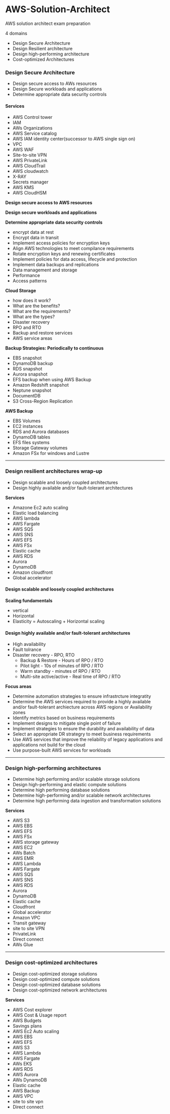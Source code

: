 # AWS-Solution-Architect
AWS solution architect exam preparation

4 domains
- Design Secure Architecture
- Design Resilient architecture
- Design high-performing architecture
- Cost-optimized Architectures


### Design Secure Architecture

- Design secure access to AWs resources
- Design Secure workloads and applications
- Determine appropriate data security controls

#### Services
- AWS Control tower
- IAM
- AWs Organizations
- AWS Service catalog
- AWS IAM identity center(successor to AWS single sign on)
- VPC
- AWS WAF
- Site-to-site VPN
- AWS PrivateLink
- AWS CloudTrail
- AWS cloudwatch
- X-RAY
- Secrets manager
- AWS KMS
- AWS CloudHSM


**Design secure access to AWS resources**

**Design secure workloads and applications**

**Determine appropriate data security controls**

- encrypt data at rest
- Encrypt data in transit
- Implement access policies for encryption keys
- Align AWS technologies to meet compilance requirements
- Rotate encryption keys and renewing certificates
- Implement policies for data access, lifecycle and protection
- Implement data backups and replications
- Data management and storage
- Performance
- Access patterns

**Cloud Storage**
- how does it work?
- What are the benefits?
- What are the requirements?
- What are the types?
- Disaster recovery
- RPO and RTO
- Backup and restore services
- AWS service areas


**Backup Strategies: Periodically to continuous**
- EBS snapshot
- DynamoDB backup
- RDS snapshot
- Aurora snapshot
- EFS backup when using AWS Backup
- Amazon Redshift snapshot
- Neptune snapshot
- DocumentDB
- S3 Cross-Region Replication

**AWS Backup**
- EBS Volumes
- EC2 instances
- RDS and Aurora databases
- DynamoDB tables
- EFS files systems
- Storage Gateway volumes
- Amazon FSx for windows and Lustre

--- 

### Design resilient architectures wrap-up
- Design scalable and loosely coupled architectures
- Design highly available and/or fault-tolerant architectures

**Services**
- Amazone Ec2 auto scaling
- Elastic load balancing
- AWS lambda
- AWS Fargate
- AWS SQS
- AWS SNS
- AWS EFS
- AWS FSx
- Elastic cache
- AWS RDS
- Aurora
- DynamoDB
- Amazon cloudfront
- Global accelerator

#### Design scalable and loosely coupled architectures

**Scaling fundamentals**
- vertical
- Horizontal
- Elasticity = Autoscaling + Horizontal scaling

#### Design highly available and/or fault-tolerant architectures

- High availability
- Fault tolrance
- Disaster recovery - RPO, RTO
  - Backup & Restore - Hours of RPO / RTO
  - Pilot light - 10s of minutes of RPO / RTO
  - Warm standby - minutes of RPO / RTO
  - Multi-site active/active - Real time of RPO / RTO
 
**Focus areas**
- Determine automation strategies to ensure infrastrcture integratity
- Determine the AWS services required to provide a highly available and/or fault-tolerant archiecture across AWS regions or Availability zones
- Identify metrics based on business requirements
- Implement designs to mitigate single point of failure
- Implement strategies to ensure the durability and availability of data
- Select an appropriate DR strategry to meet business requirements
- Use AWS services that improve the reliability of legacy applications and applications not build for the cloud
- Use purpose-built AWS services for workloads

---


### Design high-performing architectures
- Determine high performing and/or scalable storage solutions
- Design high-performing and elastic compute solutions
- Determine high performing database solutions
- Determine high-performing and/or scalable network architectures
- Determine high performing data ingestion and transformation solutions

**Services**
- AWS S3
- AWS EBS
- AWS EFS
- AWS FSx
- AWS storage gateway
- AWS EC2
- AWs Batch
- AWS EMR
- AWS Lambda
- AWS Fargate
- AWS SQS
- AWS SNS
- AWS RDS
- Aurora
- DynamoDB
- Elastic cache
- Cloudfront
- Global accelerator
- Amazon VPC
- Transit gateway
- site to site VPN
- PrivateLink
- Direct connect
- AWs Glue

---

### Design cost-optimized architectures
- Design cost-optimized storage solutions
- Design cost-optimized compute solutions
- Design cost-optimized database solutions
- Design cost-optimized network architectures

**Services**
- AWS Cost explorer
- AWS Cost & Usage report
- AWS Budgets
- Savings plans
- AWS Ec2 Auto scaling
- AWS EBS
- AWS EFS
- AWS S3
- AWS Lambda
- AWS Fargate
- AWs EKS
- AWS RDS
- AWS Aurora
- AWs DynamoDB
- Elastic cache
- AWS Backup
- AWS VPC
- site to site vpn
- Direct connect


